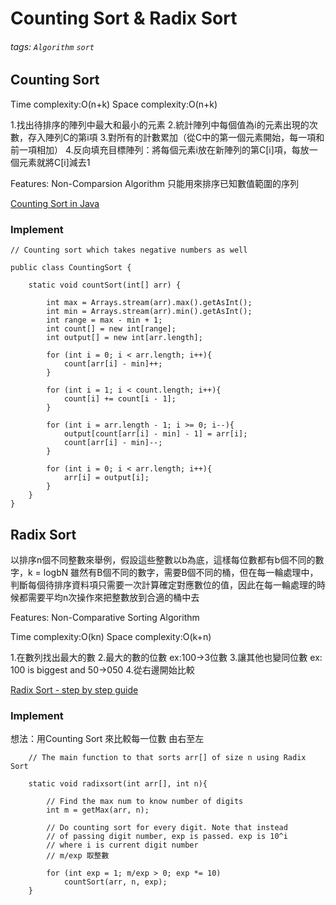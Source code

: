 # Counting Sort & Radix Sort

###### tags: `Algorithm` `sort`


## Counting Sort

Time complexity:O(n+k)
Space complexity:O(n+k)

1.找出待排序的陣列中最大和最小的元素
2.統計陣列中每個值為i的元素出現的次數，存入陣列C的第i項
3.對所有的計數累加（從C中的第一個元素開始，每一項和前一項相加）
4.反向填充目標陣列：將每個元素i放在新陣列的第C[i]項，每放一個元素就將C[i]減去1

Features:
Non-Comparsion Algorithm
只能用來排序已知數值範圍的序列

[Counting Sort in Java](https://www.baeldung.com/java-counting-sort)

### Implement

```
// Counting sort which takes negative numbers as well  

public class CountingSort { 
  
    static void countSort(int[] arr) { 
        
        int max = Arrays.stream(arr).max().getAsInt(); 
        int min = Arrays.stream(arr).min().getAsInt(); 
        int range = max - min + 1; 
        int count[] = new int[range]; 
        int output[] = new int[arr.length]; 
        
        for (int i = 0; i < arr.length; i++){ 
            count[arr[i] - min]++; 
        } 
  
        for (int i = 1; i < count.length; i++){ 
            count[i] += count[i - 1]; 
        } 
  
        for (int i = arr.length - 1; i >= 0; i--){ 
            output[count[arr[i] - min] - 1] = arr[i]; 
            count[arr[i] - min]--; 
        } 
        
        for (int i = 0; i < arr.length; i++){ 
            arr[i] = output[i]; 
        } 
    } 
}  
```

Radix Sort
---
以排序n個不同整數來舉例，假設這些整數以b為底，這樣每位數都有b個不同的數字，k = logbN 雖然有B個不同的數字，需要B個不同的桶，但在每一輪處理中，判斷每個待排序資料項只需要一次計算確定對應數位的值，因此在每一輪處理的時候都需要平均n次操作來把整數放到合適的桶中去

Features: Non-Comparative Sorting Algorithm

Time complexity:O(kn)
Space complexity:O(k+n)

1.在數列找出最大的數
2.最大的數的位數 ex:100->3位數
3.讓其他也變同位數 ex: 100 is biggest and 50->050
4.從右邊開始比較

[Radix Sort - step by step guide](https://www.youtube.com/watch?v=YXFI4osELGU)


### Implement

想法：用Counting Sort 來比較每一位數 由右至左

```
    // The main function to that sorts arr[] of size n using Radix Sort 
    
    static void radixsort(int arr[], int n){ 
        
        // Find the max num to know number of digits 
        int m = getMax(arr, n); 
  
        // Do counting sort for every digit. Note that instead 
        // of passing digit number, exp is passed. exp is 10^i 
        // where i is current digit number 
        // m/exp 取整數 
        
        for (int exp = 1; m/exp > 0; exp *= 10) 
            countSort(arr, n, exp); 
    } 
```
